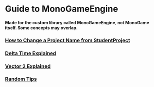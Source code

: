 # Guide to MonoGameEngine
#### Made for the custom library called MonoGameEngine, not MonoGame itself. Some concepts may overlap.

### [How to Change a Project Name from StudentProject](md_files/changing_name.md)
### [Delta Time Explained](md_files/delta_time_explained.md)
### [Vector 2 Explained](md_files/vector2_explained.md)
### [Random Tips](md_files/tips.md)